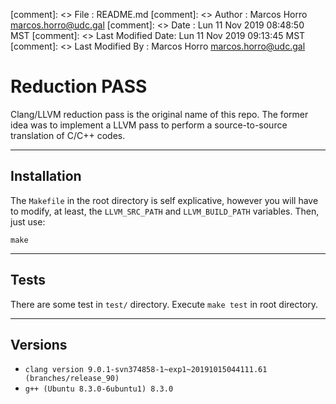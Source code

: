 [comment]: <> File              : README.md
[comment]: <> Author            : Marcos Horro <marcos.horro@udc.gal>
[comment]: <> Date              : Lun 11 Nov 2019 08:48:50 MST
[comment]: <> Last Modified Date: Lun 11 Nov 2019 09:13:45 MST
[comment]: <> Last Modified By  : Marcos Horro <marcos.horro@udc.gal>

# Reduction PASS
Clang/LLVM reduction pass is the original name of this repo. The former idea was
to implement a LLVM pass to perform a source-to-source translation of C/C++
codes.

---

## Installation
The `Makefile` in the root directory is self explicative, however you will have
to modify, at least, the `LLVM_SRC_PATH` and `LLVM_BUILD_PATH` variables. Then,
just use:

```
make
```
---

## Tests
There are some test in `test/` directory. Execute `make test` in root directory.

---

## Versions
* `clang version 9.0.1-svn374858-1~exp1~20191015044111.61 (branches/release_90)`
* `g++ (Ubuntu 8.3.0-6ubuntu1) 8.3.0`


